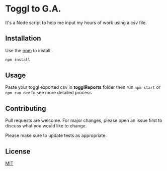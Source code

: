 # Toggl to G.A.

It's a Node script to help me input my hours of work using a csv file.

## Installation

Use the [npm](https://www.npmjs.com/package/node) to install .

```bash
npm install
```

## Usage


Paste your toggl exported csv in **togglReports** folder then run ``npm start`` or ``npm run dev`` to see more detailed process


## Contributing
Pull requests are welcome. For major changes, please open an issue first to discuss what you would like to change.

Please make sure to update tests as appropriate.

## License
[MIT](https://choosealicense.com/licenses/mit/)
